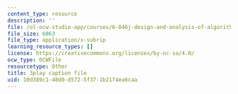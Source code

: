 ```yaml
---
content_type: resource
description: ''
file: /ol-ocw-studio-app/courses/6-046j-design-and-analysis-of-algorithms-spring-2015/10d389c148d0d5725f371b21f4ea6caa_z_QOKNpEVro.srt
file_size: 6063
file_type: application/x-subrip
learning_resource_types: []
license: https://creativecommons.org/licenses/by-nc-sa/4.0/
ocw_type: OCWFile
resourcetype: Other
title: 3play caption file
uid: 10d389c1-48d0-d572-5f37-1b21f4ea6caa
---
```

